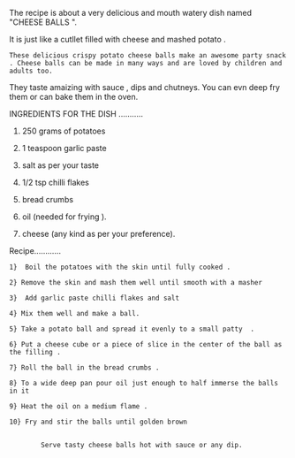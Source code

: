 The recipe is about a very delicious and mouth watery dish named "CHEESE BALLS ".

It is just like a cutllet filled with cheese and mashed potato .
    
   
    These delicious crispy potato cheese balls make an awesome party snack . Cheese balls can be made in many ways and are loved by children and adults too. 

They taste amaizing with sauce , dips and chutneys. You can evn deep fry them or can bake them in the oven.


INGREDIENTS FOR THE DISH  ...........

1) 250 grams of potatoes 

2) 1 teaspoon garlic paste 

3) salt as per your taste 

4) 1/2 tsp chilli flakes
    
5) bread crumbs 

6) oil (needed for frying ).

7) cheese (any kind as per your preference).

Recipe............


    1}  Boil the potatoes with the skin until fully cooked .

    2} Remove the skin and mash them well until smooth with a masher 

    3}  Add garlic paste chilli flakes and salt 

    4} Mix them well and make a ball.

    5} Take a potato ball and spread it evenly to a small patty  .

    6} Put a cheese cube or a piece of slice in the center of the ball as the filling .

    7} Roll the ball in the bread crumbs .

    8} To a wide deep pan pour oil just enough to half immerse the balls in it 

    9} Heat the oil on a medium flame .

    10} Fry and stir the balls until golden brown

        
            Serve tasty cheese balls hot with sauce or any dip. 